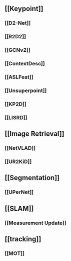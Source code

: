 ## [[Keypoint]]
### [[D2-Net]]
### [[R2D2]]
### [[GCNv2]]
### [[ContextDesc]]
### [[ASLFeat]]
### [[Unsuperpoint]]
### [[KP2D]]
### [[LISRD]]
## [[Image Retrieval]]
### [[NetVLAD]]
### [[UR2KiD]]
## [[Segmentation]]
### [[UPerNet]]
## [[SLAM]]
### [[Measurement Update]]
## [[tracking]]
### [[MOT]]
